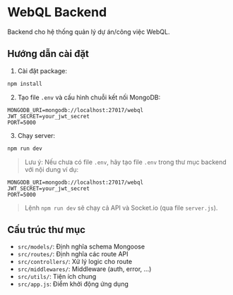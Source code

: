 # WebQL Backend

Backend cho hệ thống quản lý dự án/công việc WebQL.

## Hướng dẫn cài đặt

1. Cài đặt package:
```bash
npm install
```

2. Tạo file `.env` và cấu hình chuỗi kết nối MongoDB:
```
MONGODB_URI=mongodb://localhost:27017/webql
JWT_SECRET=your_jwt_secret
PORT=5000
```

3. Chạy server:
```bash
npm run dev
```

> Lưu ý: Nếu chưa có file `.env`, hãy tạo file `.env` trong thư mục backend với nội dung ví dụ:
```
MONGODB_URI=mongodb://localhost:27017/webql
JWT_SECRET=your_jwt_secret
PORT=5000
```

> Lệnh `npm run dev` sẽ chạy cả API và Socket.io (qua file `server.js`).

## Cấu trúc thư mục
- `src/models/`: Định nghĩa schema Mongoose
- `src/routes/`: Định nghĩa các route API
- `src/controllers/`: Xử lý logic cho route
- `src/middlewares/`: Middleware (auth, error, ...)
- `src/utils/`: Tiện ích chung
- `src/app.js`: Điểm khởi động ứng dụng 